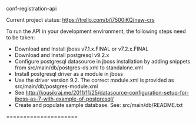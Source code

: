 conf-registration-api

Current project status: https://trello.com/b/i7500iKQ/new-crs

To run the API in your development environment, the following steps need to be taken:

* Download and Install jboss v7.1.x.FINAL or v7.2.x.FINAL
* Download and Install postgresql v9.2.x
* Configure postgresql datasource in jboss installation by adding snippets from src/main/db/postgres-ds.xml to standalone.xml
* Install postgresql driver as a module in jboss
* Use the driver version 9.2.  The correct module.xml is provided as src/main/db/postgres-module.xml
* See http://kousikraj.me/2011/11/25/datasource-configuration-setup-for-jboss-as-7-with-example-of-postgresql/
* Create and populate sample database.  See: src/main/db/README.txt

=====================

